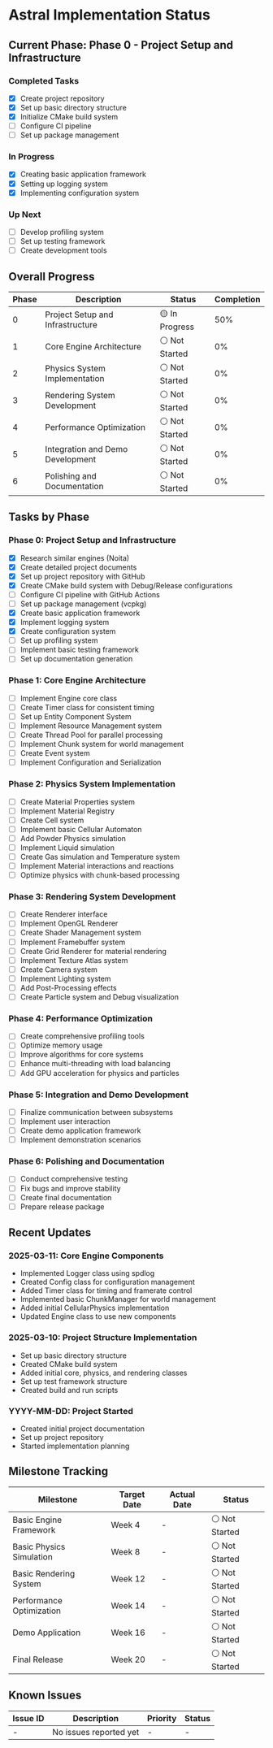 # Astral Implementation Status

## Current Phase: Phase 0 - Project Setup and Infrastructure

### Completed Tasks
- [x] Create project repository
- [x] Set up basic directory structure
- [x] Initialize CMake build system
- [ ] Configure CI pipeline
- [ ] Set up package management

### In Progress
- [x] Creating basic application framework
- [x] Setting up logging system
- [x] Implementing configuration system

### Up Next
- [ ] Develop profiling system
- [ ] Set up testing framework
- [ ] Create development tools

## Overall Progress

| Phase | Description | Status | Completion |
|-------|-------------|--------|------------|
| 0 | Project Setup and Infrastructure | 🟡 In Progress | 50% |
| 1 | Core Engine Architecture | ⚪ Not Started | 0% |
| 2 | Physics System Implementation | ⚪ Not Started | 0% |
| 3 | Rendering System Development | ⚪ Not Started | 0% |
| 4 | Performance Optimization | ⚪ Not Started | 0% |
| 5 | Integration and Demo Development | ⚪ Not Started | 0% |
| 6 | Polishing and Documentation | ⚪ Not Started | 0% |

## Tasks by Phase

### Phase 0: Project Setup and Infrastructure
- [x] Research similar engines (Noita)
- [x] Create detailed project documents
- [x] Set up project repository with GitHub
- [x] Create CMake build system with Debug/Release configurations
- [ ] Configure CI pipeline with GitHub Actions
- [ ] Set up package management (vcpkg)
- [x] Create basic application framework
- [x] Implement logging system
- [x] Create configuration system
- [ ] Set up profiling system
- [ ] Implement basic testing framework
- [ ] Set up documentation generation

### Phase 1: Core Engine Architecture
- [ ] Implement Engine core class
- [ ] Create Timer class for consistent timing
- [ ] Set up Entity Component System
- [ ] Implement Resource Management system
- [ ] Create Thread Pool for parallel processing
- [ ] Implement Chunk system for world management
- [ ] Create Event system
- [ ] Implement Configuration and Serialization

### Phase 2: Physics System Implementation
- [ ] Create Material Properties system
- [ ] Implement Material Registry
- [ ] Create Cell system
- [ ] Implement basic Cellular Automaton
- [ ] Add Powder Physics simulation
- [ ] Implement Liquid simulation
- [ ] Create Gas simulation and Temperature system
- [ ] Implement Material interactions and reactions
- [ ] Optimize physics with chunk-based processing

### Phase 3: Rendering System Development
- [ ] Create Renderer interface
- [ ] Implement OpenGL Renderer
- [ ] Create Shader Management system
- [ ] Implement Framebuffer system
- [ ] Create Grid Renderer for material rendering
- [ ] Implement Texture Atlas system
- [ ] Create Camera system
- [ ] Implement Lighting system
- [ ] Add Post-Processing effects
- [ ] Create Particle system and Debug visualization

### Phase 4: Performance Optimization
- [ ] Create comprehensive profiling tools
- [ ] Optimize memory usage
- [ ] Improve algorithms for core systems
- [ ] Enhance multi-threading with load balancing
- [ ] Add GPU acceleration for physics and particles

### Phase 5: Integration and Demo Development
- [ ] Finalize communication between subsystems
- [ ] Implement user interaction
- [ ] Create demo application framework
- [ ] Implement demonstration scenarios

### Phase 6: Polishing and Documentation
- [ ] Conduct comprehensive testing
- [ ] Fix bugs and improve stability
- [ ] Create final documentation
- [ ] Prepare release package

## Recent Updates

### 2025-03-11: Core Engine Components
- Implemented Logger class using spdlog
- Created Config class for configuration management
- Added Timer class for timing and framerate control
- Implemented basic ChunkManager for world management
- Added initial CellularPhysics implementation
- Updated Engine class to use new components

### 2025-03-10: Project Structure Implementation
- Set up basic directory structure
- Created CMake build system
- Added initial core, physics, and rendering classes
- Set up test framework structure
- Created build and run scripts

### YYYY-MM-DD: Project Started 
- Created initial project documentation
- Set up project repository
- Started implementation planning

## Milestone Tracking

| Milestone | Target Date | Actual Date | Status |
|-----------|-------------|-------------|--------|
| Basic Engine Framework | Week 4 | - | ⚪ Not Started |
| Basic Physics Simulation | Week 8 | - | ⚪ Not Started |
| Basic Rendering System | Week 12 | - | ⚪ Not Started |
| Performance Optimization | Week 14 | - | ⚪ Not Started |
| Demo Application | Week 16 | - | ⚪ Not Started |
| Final Release | Week 20 | - | ⚪ Not Started |

## Known Issues

| Issue ID | Description | Priority | Status |
|----------|-------------|----------|--------|
| - | No issues reported yet | - | - |